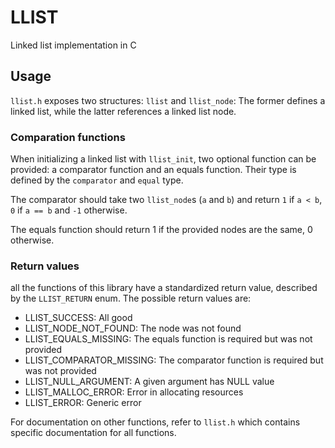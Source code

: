 # LLIST

Linked list implementation in C

## Usage

`llist.h` exposes two structures: `llist` and `llist_node`: The former defines a linked list, while the latter references a linked list node.

### Comparation functions

When initializing a linked list with `llist_init`, two optional function can be provided: a comparator function and an equals function. Their type is defined by the `comparator` and `equal` type.

The comparator should take two `llist_node`s (`a` and `b`) and return `1` if `a < b`, `0` if `a == b` and `-1` otherwise.

The equals function should return 1 if the provided nodes are the same, 0 otherwise.

### Return values

all the functions of this library have a standardized return value, described by the `LLIST_RETURN` enum.
The possible return values are:

- LLIST_SUCCESS: All good
- LLIST_NODE_NOT_FOUND: The node was not found
- LLIST_EQUALS_MISSING: The equals function is required but was not provided
- LLIST_COMPARATOR_MISSING: The comparator function is required but was not provided
- LLIST_NULL_ARGUMENT: A given argument has NULL value
- LLIST_MALLOC_ERROR: Error in allocating resources
- LLIST_ERROR: Generic error

For documentation on other functions, refer to `llist.h` which contains specific documentation for all functions.
